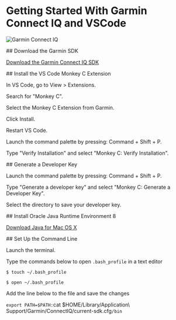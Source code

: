 # Getting Started With Garmin Connect IQ and VSCode

<section>

![Garmin Connect IQ](https://res.cloudinary.com/dccqw6mij/image/upload/v1646323780/l0signwtigkdpgyfkwfl.png)

</section>

<section>
## Download the Garmin SDK

[Download the Garmin Connect IQ SDK](https://developer.garmin.com/connect-iq/sdk/)

</section>

<section>
## Install the VS Code Monkey C Extension

In VS Code, go to View > Extensions.

Search for "Monkey C".

Select the Monkey C Extension from Garmin.

Click Install.

Restart VS Code.

Launch the command palette by pressing: Command + Shift + P.

Type "Verify Installation" and select "Monkey C: Verify Installation".

 </section>

 <section>
## Generate a Developer Key

Launch the command palette by pressing: Command + Shift + P.

Type "Generate a developer key" and select "Monkey C: Generate a Developer Key".

Select the directory to save your developer key.

 </section>

 <section>
## Install Oracle Java Runtime Environment 8

[Download Java for Mac OS X](https://java.com/en/download/)

 </section>

 <section>
## Set Up the Command Line

Launch the terminal.

Type the commands below to open `.bash_profile` in a text editor

`$ touch ~/.bash_profile`

`$ open ~/.bash_profile`

Add the line below to the file and save the changes

`export PATH=$PATH:`cat $HOME/Library/Application\ Support/Garmin/ConnectIQ/current-sdk.cfg`/bin`

 </section>

<!-- ## To be continued ... -->
